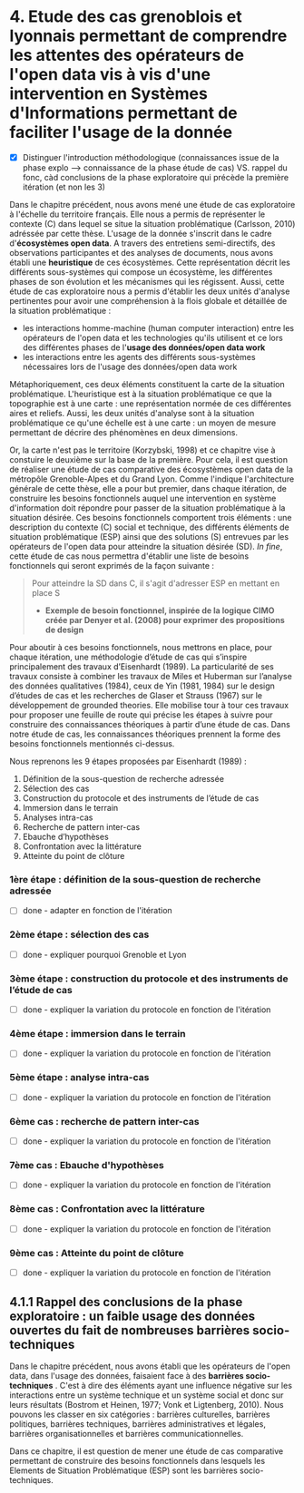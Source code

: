 # 4. Etude des cas grenoblois et lyonnais permettant de comprendre les attentes des opérateurs de l'open data vis à vis d'une intervention en Systèmes d'Informations permettant de faciliter l'usage de la donnée

- [X] Distinguer l'introduction méthodologique (connaissances issue de la phase explo --> connaissance de la phase étude de cas) VS. rappel du fonc, càd conclusions de la phase exploratoire qui précède la première itération (et non les 3)

Dans le chapitre précédent, nous avons mené une étude de cas exploratoire à l'échelle du territoire français. 
Elle nous a permis de représenter le contexte (C) dans lequel se situe la situation problématique (Carlsson, 2010) adréssée par cette thèse. L'usage de la donnée s'inscrit dans le cadre d'**écosystèmes open data**. A travers des entretiens semi-directifs, des observations participantes et des analyses de documents, nous avons établi une **heuristique** de ces écosystèmes. Cette représentation décrit les différents sous-systèmes qui compose un écosystème, les différentes phases de son évolution et les mécanismes qui les régissent. Aussi, cette étude de cas exploratoire nous a permis d'établir les deux unités d'analyse pertinentes pour avoir une compréhension à la flois globale et détaillée de la situation problématique : 

- les interactions homme-machine (human computer interaction) entre les opérateurs de l'open data et les technologies qu'ils utilisent et ce lors des différentes phases de l'**usage des données/open data work**
- les interactions entre les agents des différents sous-systèmes nécessaires lors de l'usage des données/open data work

Métaphoriquement, ces deux éléments constituent la carte de la situation problématique. L'heuristique est à la situation problématique ce que la topographie est à une carte : une représentation normée de ces différentes aires et reliefs. Aussi, les deux unités d'analyse sont à la situation problématique ce qu'une échelle est à une carte : un moyen de mesure permettant de décrire des phénomènes en deux dimensions. 


Or, la carte n'est pas le territoire (Korzybski, 1998) et ce chapitre vise à constuire le deuxième sur la base de la première. Pour cela, il est question de réaliser une étude de cas comparative des écosystèmes open data de la métropôle Grenoble-Alpes et du Grand Lyon. Comme l'indique l'architecture générale de cette thèse, elle a pour but premier, dans chaque itération, de construire les besoins fonctionnels auquel une intervention en système d'information doit répondre pour passer de la situation problématique à la situation désirée. Ces besoins fonctionnels comportent trois éléments : une description du contexte (C) social et technique, des différents éléments de situation problématique (ESP) ainsi que des solutions (S) entrevues par les opérateurs de l'open data pour atteindre la situation désirée (SD). *In fine*, cette étude de cas nous permettra d'établir une liste de besoins fonctionnels qui seront exprimés de la façon suivante : 

> Pour atteindre la SD dans C, il s'agit d'adresser ESP en mettant en place S
> - **Exemple de besoin fonctionnel, inspirée de la logique CIMO créée par Denyer et al. (2008) pour exprimer des propositions de design**

Pour aboutir à ces besoins fonctionnels, nous mettrons en place, pour chaque itération, une méthodologie d’étude de cas qui s’inspire principalement des travaux d’Eisenhardt (1989). La particularité de ses travaux consiste à combiner les travaux de Miles et Huberman sur l’analyse des données qualitatives (1984), ceux de Yin (1981, 1984) sur le design d’études de cas et les recherches de Glaser et Strauss (1967) sur le développement de grounded theories. Elle mobilise tour à tour ces travaux pour proposer une feuille de route qui précise les étapes à suivre pour construire des connaissances théoriques à partir d’une étude de cas. Dans notre étude de cas, les connaissances théoriques prennent la forme des besoins fonctionnels mentionnés ci-dessus.

Nous reprenons les 9 étapes proposées par Eisenhardt (1989) : 

1. Définition de la sous-question de recherche adressée
2. Sélection des cas 
3. Construction du protocole et des instruments de l’étude de cas
4. Immersion dans le terrain 
5. Analyses intra-cas
6. Recherche de pattern inter-cas
7. Ebauche d’hypothèses
8. Confrontation avec la littérature 
9. Atteinte du point de clôture 


### 1ère étape : définition de la sous-question de recherche adressée
- [ ] done - adapter en fonction de l'itération

### 2ème étape : sélection des cas
- [ ] done - expliquer pourquoi Grenoble et Lyon

### 3ème étape : construction du protocole et des instruments de l’étude de cas
- [ ] done - expliquer la variation du protocole en fonction de l'itération 

### 4ème étape : immersion dans le terrain
- [ ] done - expliquer la variation du protocole en fonction de l'itération 

### 5ème étape : analyse intra-cas
- [ ] done - expliquer la variation du protocole en fonction de l'itération 

### 6ème cas : recherche de pattern inter-cas
- [ ] done - expliquer la variation du protocole en fonction de l'itération 

### 7ème cas : Ebauche d'hypothèses
- [ ] done - expliquer la variation du protocole en fonction de l'itération 

### 8ème cas : Confrontation avec la littérature
- [ ] done - expliquer la variation du protocole en fonction de l'itération 

### 9ème cas : Atteinte du point de clôture 
- [ ] done - expliquer la variation du protocole en fonction de l'itération 


## 4.1.1 Rappel des conclusions de la phase exploratoire : un faible usage des données ouvertes du fait de nombreuses barrières socio-techniques

Dans le chapitre précédent, nous avons établi que les opérateurs de l'open data, dans l'usage des données, faisaient face à des **barrières socio-techniques** . C'est à dire des éléments ayant une influence négative sur les interactions entre un système technique et un système social et donc sur leurs résultats (Bostrom et Heinen, 1977; Vonk et Ligtenberg, 2010). Nous pouvons les classer en six catégories : barrières culturelles, barrières politiques, barrières techniques, barrières administratives et légales, barrières organisationnelles et barrières communicationnelles. 

Dans ce chapitre, il est question de mener une étude de cas comparative permettant de construire des besoins fonctionnels dans lesquels les Elements de Situation Problématique (ESP) sont les barrières socio-techniques. 
 

